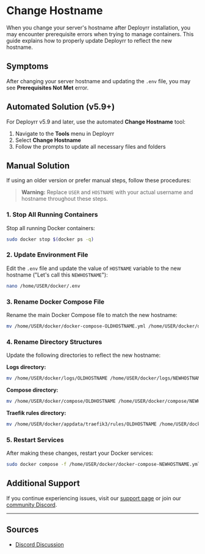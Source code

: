 # Change Hostname

When you change your server's hostname after Deployrr installation, you may encounter prerequisite errors when trying to manage containers. This guide explains how to properly update Deployrr to reflect the new hostname.

## Symptoms

After changing your server hostname and updating the `.env` file, you may see **Prerequisites Not Met** error.  

## Automated Solution (v5.9+)

For Deployrr v5.9 and later, use the automated **Change Hostname** tool:

1. Navigate to the **Tools** menu in Deployrr
2. Select **Change Hostname**
3. Follow the prompts to update all necessary files and folders

## Manual Solution

If using an older version or prefer manual steps, follow these procedures:

> **Warning:** Replace `USER` and `HOSTNAME` with your actual username and hostname throughout these steps.

### 1. Stop All Running Containers
Stop all running Docker containers:

```bash
sudo docker stop $(docker ps -q)
```

### 2. Update Environment File

Edit the `.env` file and update the value of `HOSTNAME` variable to the new hostname ("Let's call this `NEWHOSTNAME`"):

```bash
nano /home/USER/docker/.env
```

### 3. Rename Docker Compose File

Rename the main Docker Compose file to match the new hostname:

```bash
mv /home/USER/docker/docker-compose-OLDHOSTNAME.yml /home/USER/docker/docker-compose-NEWHOSTNAME.yml
```

### 4. Rename Directory Structures

Update the following directories to reflect the new hostname:

**Logs directory:**
```bash
mv /home/USER/docker/logs/OLDHOSTNAME /home/USER/docker/logs/NEWHOSTNAME
```

**Compose directory:**
```bash
mv /home/USER/docker/compose/OLDHOSTNAME /home/USER/docker/compose/NEWHOSTNAME
```

**Traefik rules directory:**
```bash
mv /home/USER/docker/appdata/traefik3/rules/OLDHOSTNAME /home/USER/docker/appdata/traefik3/rules/NEWHOSTNAME
```

### 5. Restart Services

After making these changes, restart your Docker services:

```bash
sudo docker compose -f /home/USER/docker/docker-compose-NEWHOSTNAME.yml up -d --force-recreate
```

## Additional Support

If you continue experiencing issues, visit our [support page](https://docs.deployrr.app/deployrr/get-support) or join our [community Discord](https://www.simplehomelab.com/discord/).

---

## Sources

- [Discord Discussion](https://discord.com/channels/974306760171073556/1380986201879609515)

